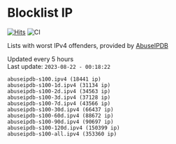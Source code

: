 # Blocklist IP

[![Hits](https://hits.seeyoufarm.com/api/count/incr/badge.svg?url=https%3A%2F%2Fgithub.com%2Fborestad%2Fblocklist-ip%2F&count_bg=%2379C83D&title_bg=%23555555&icon=&icon_color=%23E7E7E7&title=hits&edge_flat=false)](https://hits.seeyoufarm.com)  ![CI](https://img.shields.io/github/workflow/status/borestad/blocklist-ip/CI?style=flat-square)

Lists with worst IPv4 offenders, provided by [AbuseIPDB](https://www.abuseipdb.com/)

<!-- FOOTER-PLACEHOLDER -->
Updated every 5 hours<br>
Last update: `2023-08-22 - 00:18:22`
```
abuseipdb-s100.ipv4 (18441 ip)
abuseipdb-s100-1d.ipv4 (31134 ip)
abuseipdb-s100-2d.ipv4 (34563 ip)
abuseipdb-s100-3d.ipv4 (37128 ip)
abuseipdb-s100-7d.ipv4 (43566 ip)
abuseipdb-s100-30d.ipv4 (66437 ip)
abuseipdb-s100-60d.ipv4 (88672 ip)
abuseipdb-s100-90d.ipv4 (90697 ip)
abuseipdb-s100-120d.ipv4 (150399 ip)
abuseipdb-s100-all.ipv4 (353360 ip)
```
